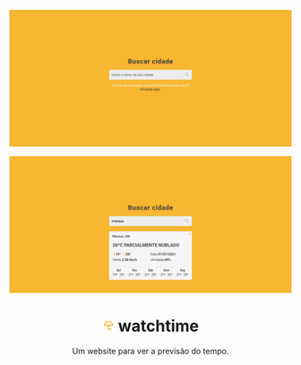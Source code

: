 <p align="center">
<img src="./assets/img/screenshot1.png" alt="watchtime - screenshot">
</p>
<p align="center">
<img src="./assets/img/screenshot.png" alt="watchtime - screenshot">
</p>
<h1 align="center"><img src="./assets/img/logo.svg" width="22px" height:="22cdpx"> watchtime</h1>
<p align="center">
Um website para ver a previsão do tempo.
</p>